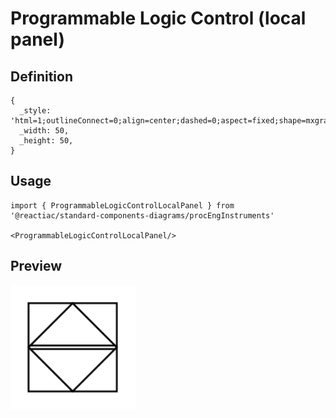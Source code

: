 # Programmable Logic Control (local panel)

## Definition

```
{
  _style: 'html=1;outlineConnect=0;align=center;dashed=0;aspect=fixed;shape=mxgraph.pid2inst.progLogCont;mounting=local',
  _width: 50,
  _height: 50,
}
```

## Usage

```
import { ProgrammableLogicControlLocalPanel } from '@reactiac/standard-components-diagrams/procEngInstruments'

<ProgrammableLogicControlLocalPanel/>
```

## Preview

<img src="./programmable-logic-control-local-panel.png" width="200"/>
